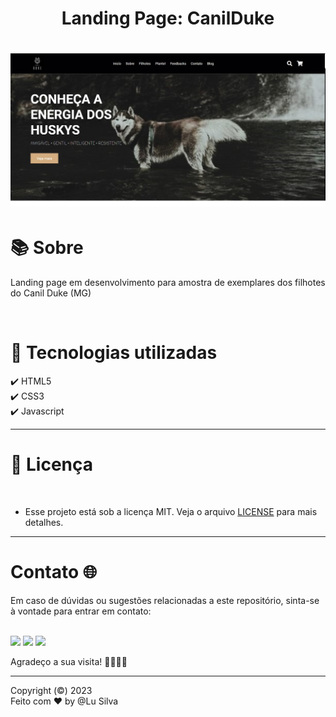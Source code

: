 <h1 align="center"><b>Landing Page: CanilDuke</b></h1>
<h1 align="center"><img src="./assets/index.jpg"></h1>
<h1 >📚  Sobre</h1>
<p> Landing page em desenvolvimento para amostra de exemplares dos filhotes do Canil Duke (MG)</p>
<br>

<h1 >🚀  Tecnologias utilizadas</h1>
✔️ HTML5 <br>
✔️ CSS3 <br>
✔️ Javascript 
<br>

---

<h1> 📝 Licença </h1><br>

- Esse projeto está sob a licença MIT. Veja o arquivo [LICENSE](https://github.com/LuSilva710/CanilDuke/blob/5e333f8b5a51d7ab2590b4cea8ba8a324f6c6273/LICENCE.md) para mais detalhes.

---
<h1> Contato 🌐</h1>
Em caso de dúvidas ou sugestões relacionadas a este repositório, sinta-se à vontade para entrar em contato:<br><br>
<p align="left">
  <a href="https://www.linkedin.com/in/ludmila-silva-s0097/" target="_blank"><img src="https://img.shields.io/badge/-LinkedIn-%230077B5?style=for-the-badge&logo=linkedin&logoColor=white"></a>
  <a href="mailto:lud.carina@gmail.com"><img src="https://img.shields.io/badge/Gmail-D14836?style=for-the-badge&logo=gmail&logoColor=white" target="_blank"></a>
  <a href="https://github.com/LuSilva710"><img src="https://img.shields.io/badge/GitHub-000000?style=for-the-badge&logo=github&logoColor=white target="_blank"></a>
</p>

Agradeço a sua visita! 🚀👩🏻‍💻

---
Copyright (©) 2023 <br>
Feito com ♥ by @Lu Silva
